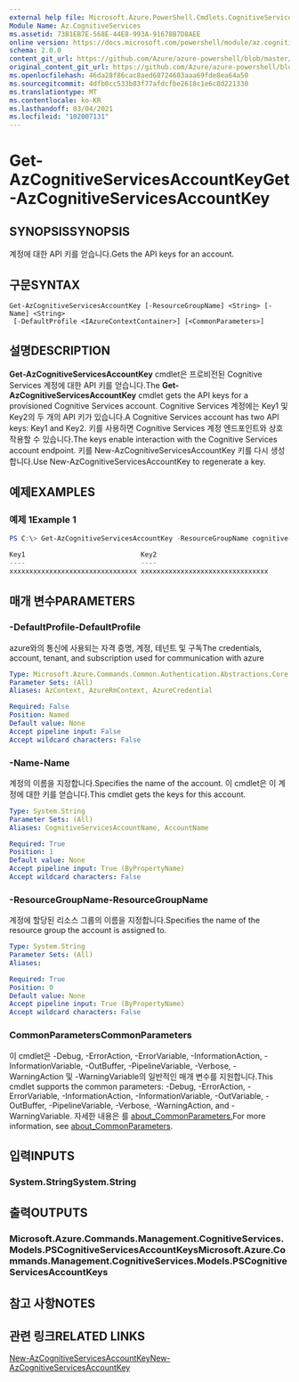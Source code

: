```yaml
---
external help file: Microsoft.Azure.PowerShell.Cmdlets.CognitiveServices.dll-Help.xml
Module Name: Az.CognitiveServices
ms.assetid: 73B1EB7E-568E-44E8-993A-91678B7D8AEE
online version: https://docs.microsoft.com/powershell/module/az.cognitiveservices/get-azcognitiveservicesaccountkey
schema: 2.0.0
content_git_url: https://github.com/Azure/azure-powershell/blob/master/src/CognitiveServices/CognitiveServices/help/Get-AzCognitiveServicesAccountKey.md
original_content_git_url: https://github.com/Azure/azure-powershell/blob/master/src/CognitiveServices/CognitiveServices/help/Get-AzCognitiveServicesAccountKey.md
ms.openlocfilehash: 46da28f86cac8aed68724683aaa69fde8ea64a50
ms.sourcegitcommit: 4dfb0cc533b83f77afdcfbe2618c1e6c8d221330
ms.translationtype: MT
ms.contentlocale: ko-KR
ms.lasthandoff: 03/04/2021
ms.locfileid: "102007131"
---
```

# <span data-ttu-id="dd8bc-101">Get-AzCognitiveServicesAccountKey</span><span class="sxs-lookup"><span data-stu-id="dd8bc-101">Get-AzCognitiveServicesAccountKey</span></span>

## <span data-ttu-id="dd8bc-102">SYNOPSIS</span><span class="sxs-lookup"><span data-stu-id="dd8bc-102">SYNOPSIS</span></span>
<span data-ttu-id="dd8bc-103">계정에 대한 API 키를 얻습니다.</span><span class="sxs-lookup"><span data-stu-id="dd8bc-103">Gets the API keys for an account.</span></span>

## <span data-ttu-id="dd8bc-104">구문</span><span class="sxs-lookup"><span data-stu-id="dd8bc-104">SYNTAX</span></span>

```
Get-AzCognitiveServicesAccountKey [-ResourceGroupName] <String> [-Name] <String>
 [-DefaultProfile <IAzureContextContainer>] [<CommonParameters>]
```

## <span data-ttu-id="dd8bc-105">설명</span><span class="sxs-lookup"><span data-stu-id="dd8bc-105">DESCRIPTION</span></span>
<span data-ttu-id="dd8bc-106">**Get-AzCognitiveServicesAccountKey** cmdlet은 프로비전된 Cognitive Services 계정에 대한 API 키를 얻습니다.</span><span class="sxs-lookup"><span data-stu-id="dd8bc-106">The **Get-AzCognitiveServicesAccountKey** cmdlet gets the API keys for a provisioned Cognitive Services account.</span></span>
<span data-ttu-id="dd8bc-107">Cognitive Services 계정에는 Key1 및 Key2의 두 개의 API 키가 있습니다.</span><span class="sxs-lookup"><span data-stu-id="dd8bc-107">A Cognitive Services account has two API keys: Key1 and Key2.</span></span>
<span data-ttu-id="dd8bc-108">키를 사용하면 Cognitive Services 계정 엔드포인트와 상호 작용할 수 있습니다.</span><span class="sxs-lookup"><span data-stu-id="dd8bc-108">The keys enable interaction with the Cognitive Services account endpoint.</span></span>
<span data-ttu-id="dd8bc-109">키를 New-AzCognitiveServicesAccountKey 키를 다시 생성합니다.</span><span class="sxs-lookup"><span data-stu-id="dd8bc-109">Use New-AzCognitiveServicesAccountKey to regenerate a key.</span></span>

## <span data-ttu-id="dd8bc-110">예제</span><span class="sxs-lookup"><span data-stu-id="dd8bc-110">EXAMPLES</span></span>

### <span data-ttu-id="dd8bc-111">예제 1</span><span class="sxs-lookup"><span data-stu-id="dd8bc-111">Example 1</span></span>
```powershell
PS C:\> Get-AzCognitiveServicesAccountKey -ResourceGroupName cognitive-services-resource-group -name myluis

Key1                             Key2
----                             ----
xxxxxxxxxxxxxxxxxxxxxxxxxxxxxxxx xxxxxxxxxxxxxxxxxxxxxxxxxxxxxxxx
```

## <span data-ttu-id="dd8bc-112">매개 변수</span><span class="sxs-lookup"><span data-stu-id="dd8bc-112">PARAMETERS</span></span>

### <span data-ttu-id="dd8bc-113">-DefaultProfile</span><span class="sxs-lookup"><span data-stu-id="dd8bc-113">-DefaultProfile</span></span>
<span data-ttu-id="dd8bc-114">azure와의 통신에 사용되는 자격 증명, 계정, 테넌트 및 구독</span><span class="sxs-lookup"><span data-stu-id="dd8bc-114">The credentials, account, tenant, and subscription used for communication with azure</span></span>

```yaml
Type: Microsoft.Azure.Commands.Common.Authentication.Abstractions.Core.IAzureContextContainer
Parameter Sets: (All)
Aliases: AzContext, AzureRmContext, AzureCredential

Required: False
Position: Named
Default value: None
Accept pipeline input: False
Accept wildcard characters: False
```

### <span data-ttu-id="dd8bc-115">-Name</span><span class="sxs-lookup"><span data-stu-id="dd8bc-115">-Name</span></span>
<span data-ttu-id="dd8bc-116">계정의 이름을 지정합니다.</span><span class="sxs-lookup"><span data-stu-id="dd8bc-116">Specifies the name of the account.</span></span>
<span data-ttu-id="dd8bc-117">이 cmdlet은 이 계정에 대한 키를 얻습니다.</span><span class="sxs-lookup"><span data-stu-id="dd8bc-117">This cmdlet gets the keys for this account.</span></span>

```yaml
Type: System.String
Parameter Sets: (All)
Aliases: CognitiveServicesAccountName, AccountName

Required: True
Position: 1
Default value: None
Accept pipeline input: True (ByPropertyName)
Accept wildcard characters: False
```

### <span data-ttu-id="dd8bc-118">-ResourceGroupName</span><span class="sxs-lookup"><span data-stu-id="dd8bc-118">-ResourceGroupName</span></span>
<span data-ttu-id="dd8bc-119">계정에 할당된 리소스 그룹의 이름을 지정합니다.</span><span class="sxs-lookup"><span data-stu-id="dd8bc-119">Specifies the name of the resource group the account is assigned to.</span></span>

```yaml
Type: System.String
Parameter Sets: (All)
Aliases:

Required: True
Position: 0
Default value: None
Accept pipeline input: True (ByPropertyName)
Accept wildcard characters: False
```

### <span data-ttu-id="dd8bc-120">CommonParameters</span><span class="sxs-lookup"><span data-stu-id="dd8bc-120">CommonParameters</span></span>
<span data-ttu-id="dd8bc-121">이 cmdlet은 -Debug, -ErrorAction, -ErrorVariable, -InformationAction, -InformationVariable, -OutBuffer, -PipelineVariable, -Verbose, -WarningAction 및 -WarningVariable의 일반적인 매개 변수를 지원합니다.</span><span class="sxs-lookup"><span data-stu-id="dd8bc-121">This cmdlet supports the common parameters: -Debug, -ErrorAction, -ErrorVariable, -InformationAction, -InformationVariable, -OutVariable, -OutBuffer, -PipelineVariable, -Verbose, -WarningAction, and -WarningVariable.</span></span> <span data-ttu-id="dd8bc-122">자세한 내용은 를 [about_CommonParameters.](http://go.microsoft.com/fwlink/?LinkID=113216)</span><span class="sxs-lookup"><span data-stu-id="dd8bc-122">For more information, see [about_CommonParameters](http://go.microsoft.com/fwlink/?LinkID=113216).</span></span>

## <span data-ttu-id="dd8bc-123">입력</span><span class="sxs-lookup"><span data-stu-id="dd8bc-123">INPUTS</span></span>

### <span data-ttu-id="dd8bc-124">System.String</span><span class="sxs-lookup"><span data-stu-id="dd8bc-124">System.String</span></span>

## <span data-ttu-id="dd8bc-125">출력</span><span class="sxs-lookup"><span data-stu-id="dd8bc-125">OUTPUTS</span></span>

### <span data-ttu-id="dd8bc-126">Microsoft.Azure.Commands.Management.CognitiveServices.Models.PSCognitiveServicesAccountKeys</span><span class="sxs-lookup"><span data-stu-id="dd8bc-126">Microsoft.Azure.Commands.Management.CognitiveServices.Models.PSCognitiveServicesAccountKeys</span></span>

## <span data-ttu-id="dd8bc-127">참고 사항</span><span class="sxs-lookup"><span data-stu-id="dd8bc-127">NOTES</span></span>

## <span data-ttu-id="dd8bc-128">관련 링크</span><span class="sxs-lookup"><span data-stu-id="dd8bc-128">RELATED LINKS</span></span>

[<span data-ttu-id="dd8bc-129">New-AzCognitiveServicesAccountKey</span><span class="sxs-lookup"><span data-stu-id="dd8bc-129">New-AzCognitiveServicesAccountKey</span></span>](./New-AzCognitiveServicesAccountKey.md)


